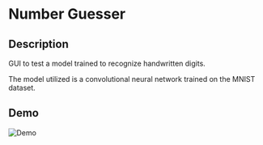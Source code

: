 # Number Guesser
## Description

GUI to test a model trained to recognize handwritten digits.

The model utilized is a convolutional neural network trained on the MNIST dataset.

## Demo

<img alt="Demo" src="demo.gif"/>

